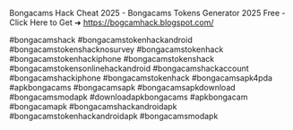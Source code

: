 Bongacams Hack Cheat 2025 - Bongacams Tokens Generator 2025 Free - Click Here to Get ➜ 	https://bogcamhack.blogspot.com/


#bongacamshack #bongacamstokenhackandroid #bongacamstokenshacknosurvey #bongacamstokenhack #bongacamstokenhackiphone #bongacamstokenshack #bongacamstokensonlinehackandroid #bongacamshackaccount #bongacamshackiphone #bongacamstokenhack #bongacamsapk4pda #apkbongacams #bongacamsapk #bongacamsapkdownload #bongacamsmodapk #downloadapkbongacams #apkbongacam #bongacamapk #bongacamshackandroidapk #bongacamstokenhackandroidapk #bongacamsmodapk

